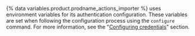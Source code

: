 {% data variables.product.prodname_actions_importer %} uses environment variables for its authentication configuration. These variables are set when following the configuration process using the `configure` command. For more information, see the "[Configuring credentials](#configuring-credentials)" section.
